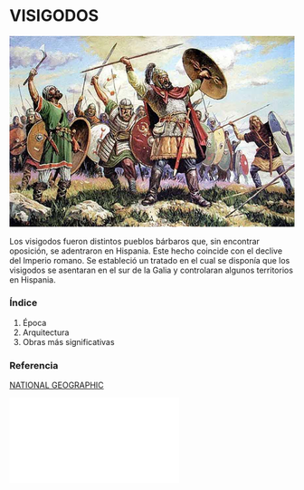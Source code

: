 # VISIGODOS

![VISIGODOS](img/visigodos.jpg)

Los visigodos fueron distintos pueblos bárbaros que, sin encontrar oposición, se
adentraron en Hispania. Este hecho coincide con el declive del Imperio romano. Se
estableció un tratado en el cual se disponía que los visigodos se asentaran en el sur de
la Galia y controlaran algunos territorios en Hispania.

### Índice

1. Época
2. Arquitectura
3. Obras más significativas

### Referencia

[NATIONAL GEOGRAPHIC](https://historia.nationalgeographic.com.es/temas/visigodos)

![ÉPOCA](epoca/epoca.md)
